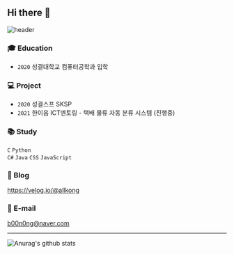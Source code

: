 ## Hi there 👋
![header](https://capsule-render.vercel.app/api?type=waving&color=ffcbcb&height=300&section=header&text=Dabin%20Jeong&fontSize=50&fontColor=fffee7)

### 🎓 Education
- `2020` 성결대학교 컴퓨터공학과 입학

### 💻 Project
- `2020` 성결스프 SKSP <br/>
- `2021` 한이음 ICT멘토링 - 택배 물류 자동 분류 시스템 (진행중)

### 📚 Study
`C` `Python` <br/>
`C#` `Java` `CSS` `JavaScript`

### 📄 Blog
https://velog.io/@allkong

### 📮 E-mail
b00n0ng@naver.com

***



![Anurag's github stats](https://github-readme-stats.vercel.app/api?username=allkong)
